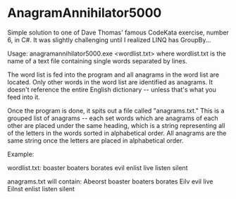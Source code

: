 # AnagramAnnihilator5000
Simple solution to one of Dave Thomas' famous CodeKata exercise, number 6, in C#. 
It was slightly challenging until I realized LINQ has GroupBy...

Usage: anagramannihilator5000.exe <wordlist.txt>
where wordlist.txt is the name of a text file containing single words separated by lines.

The word list is fed into the program and all anagrams in the word list are located. 
Only other words in the word list are identified as anagrams. It doesn't reference the entire English dictionary -- 
unless that's what you feed into it. 

Once the program is done, it spits out a file called "anagrams.txt." This is a grouped list of anagrams -- each set
words which are anagrams of each other are placed under the same heading, which is a string representing all of the 
letters in the words sorted in alphabetical order. All anagrams are the same string once the letters are placed in
alphabetical order.

Example:

wordlist.txt:
boaster
boaters
borates
evil
enlist
live
listen
silent

anagrams.txt will contain:
Abeorst
  boaster
  boaters
  borates
Eilv
  evil
  live
Eilnst
  enlist
  listen
  silent
  

